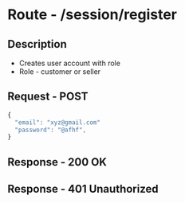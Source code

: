 # Route - /session/register

## Description
 - Creates user account with role
 - Role - customer or seller

## Request - POST

```js
{
  "email": "xyz@gmail.com"
  "password": "@afhf",
}
```

## Response - 200 OK

## Response - 401 Unauthorized